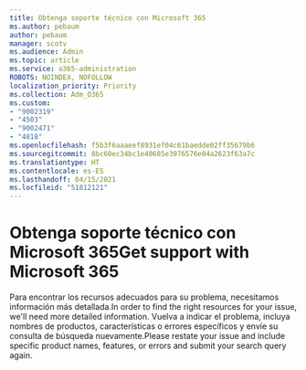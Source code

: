 ```yaml
---
title: Obtenga soporte técnico con Microsoft 365
ms.author: pebaum
author: pebaum
manager: scotv
ms.audience: Admin
ms.topic: article
ms.service: o365-administration
ROBOTS: NOINDEX, NOFOLLOW
localization_priority: Priority
ms.collection: Adm_O365
ms.custom:
- "9002319"
- "4503"
- "9002471"
- "4818"
ms.openlocfilehash: f5b3f6aaaeef8931ef04c61baedde02ff35679b6
ms.sourcegitcommit: 8bc60ec34bc1e40685e3976576e04a2623f63a7c
ms.translationtype: HT
ms.contentlocale: es-ES
ms.lasthandoff: 04/15/2021
ms.locfileid: "51812121"
---
```

# <a name="get-support-with-microsoft-365"></a><span data-ttu-id="a57ff-102">Obtenga soporte técnico con Microsoft 365</span><span class="sxs-lookup"><span data-stu-id="a57ff-102">Get support with Microsoft 365</span></span>

<span data-ttu-id="a57ff-103">Para encontrar los recursos adecuados para su problema, necesitamos información más detallada.</span><span class="sxs-lookup"><span data-stu-id="a57ff-103">In order to find the right resources for your issue, we'll need more detailed information.</span></span> <span data-ttu-id="a57ff-104">Vuelva a indicar el problema, incluya nombres de productos, características o errores específicos y envíe su consulta de búsqueda nuevamente.</span><span class="sxs-lookup"><span data-stu-id="a57ff-104">Please restate your issue and include specific product names, features, or errors and submit your search query again.</span></span>
